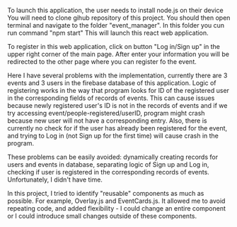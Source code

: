 To launch this application, the user needs to install node.js on their device
You will need to clone gihub repository of this project.
You should then open terminal and navigate to the folder "event_manager". In this folder you cun run command "npm start" 
This will launch this react web application.

To register in this web application, click on button "Log in/Sign up" in the upper right corner of the main page. After enter your information you will be redirected to the other page where you can register fo the event. 

Here I have several problems with the implementation, currently there are 3 events and 3 users in the firebase database of this application. Logic of registering works in the way that program looks for ID of the registered user in the corresponding fields of records of events. This can cause issues because newly registered user's ID is not in the records of events and if we try accessing event/people-registered/userID, program might crash because new user will not have a corresponding entry. Also, there is currently no check for if the user has already been registered for the event, and trying to Log in (not Sign up for the first time) will cause crash in the program. 

These problems can be easily avoided: dynamically creating records for users and events in database, separating logic of Sign up and Log in, checking if user is registered in the corresponding records of events. Unfortunately, I didn't have time. 

In this project, I tried to identify "reusable" components as much as possible. For example, Overlay.js and EventCards.js. It allowed me to avoid repeating code, and added flexibility - I could change an entire component or I could introduce small changes outside of these components. 